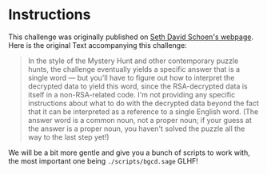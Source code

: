 # Instructions

This challenge was originally published on [Seth David Schoen's webpage](http://www.loyalty.org/~schoen/rsa/).
Here is the original Text accompanying this challenge:

> In the style of the Mystery Hunt and other contemporary puzzle hunts, the
> challenge eventually yields a specific answer that is a single word — but you'll
> have to figure out how to interpret the decrypted data to yield this word, since
> the RSA-decrypted data is itself in a non-RSA-related code. I'm not providing
> any specific instructions about what to do with the decrypted data beyond the
> fact that it can be interpreted as a reference to a single English word. (The
> answer word is a common noun, not a proper noun; if your guess at the answer is
> a proper noun, you haven't solved the puzzle all the way to the last step yet!)

We will be a bit more gentle and give you a bunch of scripts to work with, the
most important one being `./scripts/bgcd.sage` GLHF!
